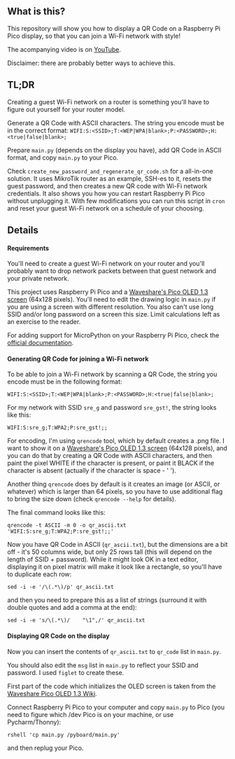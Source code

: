 ## What is this?

This repository will show you how to display a QR Code on a Raspberry Pi Pico display,
so that you can join a Wi-Fi network with style!

The acompanying video is on [YouTube](https://youtu.be/APTqu29ApRc).

Disclaimer: there are probably better ways to achieve this.

## TL;DR

Creating a guest Wi-Fi network on a router is something you'll have to figure out yourself for your router model.

Generate a QR Code with ASCII characters.
The string you encode must be in the correct format: `WIFI:S:<SSID>;T:<WEP|WPA|blank>;P:<PASSWORD>;H:<true|false|blank>;`

Prepare `main.py` (depends on the display you have), add QR Code in ASCII format, and copy `main.py` to your Pico.

Check `create_new_password_and_regenerate_qr_code.sh` for a all-in-one solution.
It uses MikroTik router as an example, SSH-es to it, resets the guest password,
and then creates a new QR code with Wi-Fi network credentials.
It also shows you how you can restart Raspberry Pi Pico without unplugging it.
With few modifications you can run this script in `cron` and reset your guest
Wi-Fi network on a schedule of your choosing.

## Details

#### Requirements

You'll need to create a guest Wi-Fi network on your router and you'll probably want to drop network packets
between that guest network and your private network.

This project uses Raspberry Pi Pico and a [Waveshare's Pico OLED 1.3 screen](https://www.waveshare.com/wiki/Pico-OLED-1.3) (64x128 pixels).
You'll need to edit the drawing logic in `main.py` if you are using a screen with different resolution.
You also can't use long SSID and/or long password on a screen this size. Limit calculations left as an exercise to the reader.

For adding support for MicroPython on your Raspberry Pi Pico, check the [official documentation](https://www.raspberrypi.com/documentation/microcontrollers/micropython.html).

#### Generating QR Code for joining a Wi-Fi network

To be able to join a Wi-Fi network by scanning a QR Code,
the string you encode must be in the following format:

`WIFI:S:<SSID>;T:<WEP|WPA|blank>;P:<PASSWORD>;H:<true|false|blank>;`

For my network with SSID `sre_g` and password `sre_gst!`, the string looks like this:

`WIFI:S:sre_g;T:WPA2;P:sre_gst!;;`

For encoding, I'm using `qrencode` tool, which by default creates a .png file.
I want to show it on a [Waveshare's Pico OLED 1.3 screen](https://www.waveshare.com/wiki/Pico-OLED-1.3) (64x128 pixels),
and you can do that by creating a QR Code with ASCII characters, and then paint the pixel WHITE if the character is present,
or paint it BLACK if the character is absent (actually if the character is space - ' ').

Another thing `qrencode` does by default is it creates an image (or ASCII, or whatever) which is larger than 64 pixels,
so you have to use additional flag to bring the size down (check `qrencode --help` for details).

The final command looks like this:

`qrencode -t ASCII -m 0 -o qr_ascii.txt 'WIFI:S:sre_g;T:WPA2;P:sre_gst!;;'`

Now you have QR Code in ASCII (`qr_ascii.txt`), but the dimensions are a bit off - it's 50 columns wide, but only 25 rows tall (this will depend on the length of SSID + password).
While it might look OK in a text editor, displaying it on pixel matrix will make it look like a rectangle,
so you'll have to duplicate each row:

`sed -i -e '/\(.*\)/p' qr_ascii.txt`

and then you need to prepare this as a list of strings (surround it with double quotes and add a comma at the end):

`sed -i -e 's/\(.*\)/    "\1",/' qr_ascii.txt`

#### Displaying QR Code on the display

Now you can insert the contents of `qr_ascii.txt` to `qr_code` list in `main.py`.

You should also edit the `msg` list in `main.py` to reflect your SSID and password.
I used `figlet` to create these.

First part of the code which initializes the OLED screen is taken from the [Waveshare Pico OLED 1.3 Wiki](https://www.waveshare.com/wiki/Pico-OLED-1.3).

Connect Raspberry Pi Pico to your computer and copy `main.py` to Pico (you need to figure which /dev Pico is on your machine, or use Pycharm/Thonny):

`rshell 'cp main.py /pyboard/main.py'`

and then replug your Pico.
